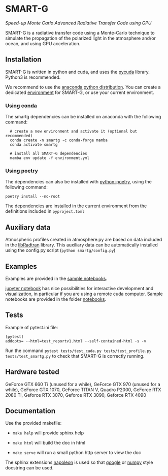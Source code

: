 # SMART-G
_Speed-up Monte Carlo Advanced Radiative Transfer Code using GPU_

SMART-G is a radiative transfer code using a Monte-Carlo technique to simulate the propagation of the polarized light in the atmosphere and/or ocean, and using GPU acceleration.

## Installation
SMART-G is written in python and cuda, and uses the [pycuda](http://mathema.tician.de/software/pycuda/) library. Python3 is recommended.

We recommend to use the [anaconda python distribution](https://www.anaconda.com/download/). You can create a dedicated [environment](https://conda.io/docs/user-guide/tasks/manage-environments.html) for SMART-G, or use your current environment.

### Using conda

The smartg dependencies can be installed on anaconda with the following command:

```
  # create a new environment and activate it (optional but recommended)
  conda create -n smartg -c conda-forge mamba
  conda activate smartg

  # install all SMART-G dependencies
  mamba env update -f environment.yml
```

### Using poetry

The dependencies can also be installed with [python-poetry](https://python-poetry.org/), using the following command:

```
poetry install --no-root
```

The dependencies are installed in the current environment from the definitions included in `pyproject.toml`


## Auxiliary data
Atmospheric profiles created in atmosphere.py are based on data included in the [libRadtran](http://www.libradtran.org/) library.
This auxiliary data can be automatically installed using the config.py script (`python smartg/config.py`)

## Examples
Examples are provided in the [sample notebooks](notebooks).

[jupyter notebook](http://jupyter.org) has nice possibilities for interactive development and visualization, in particular if you are using a remote cuda computer. Sample notebooks are provided in the folder [notebooks](notebooks).

## Tests
Example of pytest.ini file:
```
[pytest]
addopts= --html=test_reportv1.html --self-contained-html -s -v
```
Run the command `pytest tests/test_cuda.py tests/test_profile.py tests/test_smartg.py` to check that SMART-G is correctly running.

## Hardware tested
GeForce GTX 660 Ti (unused for a while), GeForce GTX 970 (unused for a while), GeForce GTX 1070, GeForce TITAN V, Quadro P2000, GeForce RTX 2080 Ti, Geforce RTX 3070, Geforce RTX 3090, Geforce RTX 4090

## Documentation

Use the provided makefile:

* `make help` will provide sphinx help

* `make html` will build the doc in html

* `make serve` will run a small python http server to view the doc

The sphinx extensions [napoleon](https://www.sphinx-doc.org/en/master/usage/extensions/napoleon.html) is used so that [google](https://google.github.io/styleguide/pyguide.html) or [numpy](https://numpydoc.readthedocs.io/en/latest/format.html#docstring-standard) style docstring can be used.